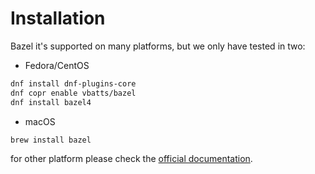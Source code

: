 # Installation

Bazel it's supported on many platforms, but we only have tested in two:

* Fedora/CentOS

```bash
dnf install dnf-plugins-core
dnf copr enable vbatts/bazel
dnf install bazel4
```

* macOS
```bash
brew install bazel
```

for other platform please check the [official documentation](https://docs.bazel.build/versions/main/install.html).